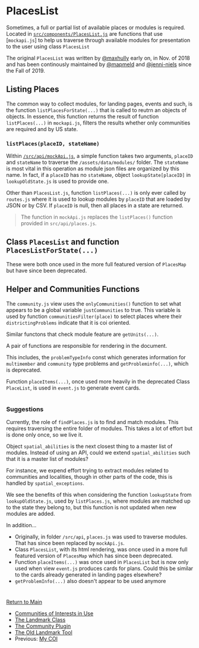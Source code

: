 # PlacesList

Sometimes, a full or partial list of available places or modules
is required. Located in [`src/components/PlacesList.js`] are
functions that use [`mockapi.js`] to help us traverse through
available modules for presentation to the user using class `PlacesList` 

The original `PlacesList` was written by [@maxhully] early on, in Nov.
of 2018 and has been continously maintained by [@mapmeld] and
[@jenni-niels] since the Fall of 2019.

## Listing Places

The common way to collect modules, for landing pages, events and such,
is the function `listPlacesForState(...)` that is called to reutrn an
objects of objects. In essence, this function returns the result of
function `listPlaces(...)` in `mockapi.js`, filters the results whether
only communities are required and by US state. 

### `listPlaces(placeID, stateName)`

Within [`/src/api/mockApi.js`], a simple function takes two arguments,
`placeID` and `stateName` to traverse the `/assets/data/modules/`
folder. The `stateName` is most vital in this operation as module json
files are organized by this name. In fact, if a `placeID` has no
`stateName`, object `lookupState[placeID]` in `lookupOldState.js` is
used to provide one.

Other than `PlacesList.js`, function `listPlaces(...)` is only ever
called by `routes.js` where it is used to lookup modules by `placeID`
that are loaded by JSON or by CSV. If `placeID` is null, then all places
in a state are returned.

> The function in `mockApi.js` replaces the `listPlaces()` function
provided in `src/api/places.js`. 

## Class `PlacesList` and function `PlacesListForState(...)`

These were both once used in the more full featured version of
`PlacesMap` but have since been deprecated. 

## Helper and Communities Functions

The `community.js` view uses the `onlyCommunities()` function to set
what appears to be a global variable `justCommunities` to true. This
variable is used by function `communitiesFilter(place)` to select
places where their `districtingProblems` indicate that it is coi
oriented.

Similar functons that check module feature are `getUnits(...)`.

A pair of functions are responsible for rendering in the document.

This includes, the `problemTypeInfo` const which generates information
for `multimember` and `community` type problems and
`getProbleminfo(...)`, which is deprecated.

Function `placeItems(...)`, once used more heavily in the deprecated
Class `PlaceList`, is used in `event.js` to generate event cards.

# #

### Suggestions

Currently, the role of `findPlaces.js` is to find and match modules.
This requires traversing the entire folder of modules. This takes a lot
of effort but is done only once, so we live it. 

Object `spatial_abilities` is the next closest thing to a master list of
modules. Instead of using an API, could we extend `spatial_abilities`
such that it is a master list of modules?

For instance, we expend effort trying to extract modules related to
communities and localities, though in other parts of the code, this is
handled by `spatial_exceptions`.

We see the benefits of this when considering the function `lookupState`
from `lookupOldState.js`, used by `listPlaces.js`, where modules are
matched up to the  state they belong to, but this function is not
updated when new modules are added. 

In addition...

- Originally, in folder `/src/api`, `places.js` was used to traverse
modules. That has since been replaced by `mockApi.js`. 
- Class `PlacesList`, with its html rendering, was once used in a more
full featured version of `PlacesMap` which has since been deprecated.
- Function `placeItems(...)` was once used in `PlacesList` but is now
only used when view `event.js` produces cards for plans. Could this be
similar to the cards already generated in landing pages elsewhere?
- `getProblemInfo(...)` also doesn't appear to be used anymore

# #

[Return to Main](../README.md)
- [Communities of Interests in Use](../05landmarks/coi.md)
- [The Landmark Class](../05landmarks/landmarkclass.md)
- [The Community Plugin](../05landmarks/communityplugin.md)
- [The Old Landmark Tool](../05landmarks/landmarktool.md)
- Previous: [My COI](../05landmarks/mycoi.md)

[@maxhully]: http://github.com/maxhully
[@mapmeld]: http://github.com/mapmeld
[@jenni-niels]: http://github.com/jenni-niels

[`src/components/PlacesList.js`]: ../../src/components/PlacesList.js
[`/src/api/mockApi.js`]: ../../src/api/mockApi.js
[`routes.js`]: ../09deployment/routes.md
